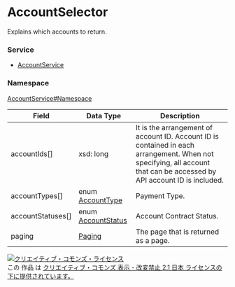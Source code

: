 # AccountSelector
Explains which accounts to return.
### Service
+ [AccountService](../../services/AccountService.md)

### Namespace
[AccountService#Namespace](../../services/AccountService.md#namespace)

| Field | Data Type | Description |
|---|---|---|
| accountIds[]| xsd: long| It is the arrangement of account ID. Account ID is contained in each arrangement. When not specifying, all account that can be accessed by API account ID is included. |
| accountTypes[]| enum <a href="AccountType.md">AccountType</a>| Payment Type. |
| accountStatuses[]| enum <a href="AccountStatus.md">AccountStatus</a>| Account Contract Status. |
| paging| <a href="../Common/Paging.md">Paging</a>| The page that is returned as a page. |

<a rel="license" href="http://creativecommons.org/licenses/by-nd/2.1/jp/"><img alt="クリエイティブ・コモンズ・ライセンス" style="border-width:0" src="https://i.creativecommons.org/l/by-nd/2.1/jp/88x31.png" /></a><br />この 作品 は <a rel="license" href="http://creativecommons.org/licenses/by-nd/2.1/jp/">クリエイティブ・コモンズ 表示 - 改変禁止 2.1 日本 ライセンスの下に提供されています。</a>
